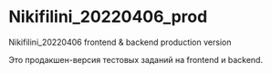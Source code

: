 # Nikifilini_20220406_prod
Nikifilini_20220406 frontend &amp; backend production version

Это продакшен-версия тестовых заданий на frontend и backend.
